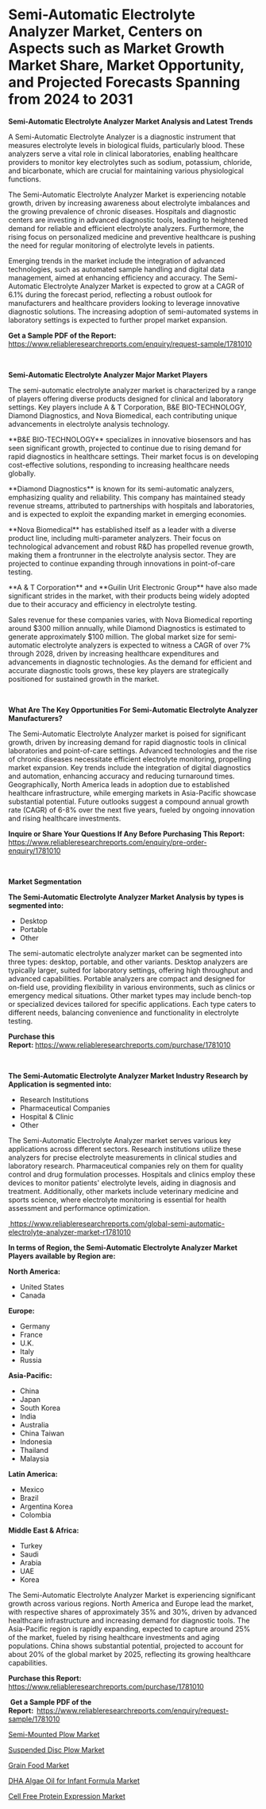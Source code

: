 <p><h1>Semi-Automatic Electrolyte Analyzer Market, Centers on Aspects such as Market Growth Market Share, Market Opportunity, and Projected Forecasts Spanning from 2024 to 2031</h1></p><p><strong>Semi-Automatic Electrolyte Analyzer Market Analysis and Latest Trends</strong></p>
<p><p>A Semi-Automatic Electrolyte Analyzer is a diagnostic instrument that measures electrolyte levels in biological fluids, particularly blood. These analyzers serve a vital role in clinical laboratories, enabling healthcare providers to monitor key electrolytes such as sodium, potassium, chloride, and bicarbonate, which are crucial for maintaining various physiological functions.</p><p>The Semi-Automatic Electrolyte Analyzer Market is experiencing notable growth, driven by increasing awareness about electrolyte imbalances and the growing prevalence of chronic diseases. Hospitals and diagnostic centers are investing in advanced diagnostic tools, leading to heightened demand for reliable and efficient electrolyte analyzers. Furthermore, the rising focus on personalized medicine and preventive healthcare is pushing the need for regular monitoring of electrolyte levels in patients.</p><p>Emerging trends in the market include the integration of advanced technologies, such as automated sample handling and digital data management, aimed at enhancing efficiency and accuracy. The Semi-Automatic Electrolyte Analyzer Market is expected to grow at a CAGR of 6.1% during the forecast period, reflecting a robust outlook for manufacturers and healthcare providers looking to leverage innovative diagnostic solutions. The increasing adoption of semi-automated systems in laboratory settings is expected to further propel market expansion.</p></p>
<p><strong>Get a Sample PDF of the Report:&nbsp;</strong> <a href="https://www.reliableresearchreports.com/enquiry/request-sample/1781010?utm_campaign=31&utm_medium=2&utm_source=Github&utm_content=ia&utm_term=08102024&utm_id=semi-automatic-electrolyte-analyzer">https://www.reliableresearchreports.com/enquiry/request-sample/1781010</a></p>
<p>&nbsp;</p>
<p><strong>Semi-Automatic Electrolyte Analyzer Major Market Players</strong></p>
<p><p>The semi-automatic electrolyte analyzer market is characterized by a range of players offering diverse products designed for clinical and laboratory settings. Key players include A & T Corporation, B&E BIO-TECHNOLOGY, Diamond Diagnostics, and Nova Biomedical, each contributing unique advancements in electrolyte analysis technology.</p><p>**B&E BIO-TECHNOLOGY** specializes in innovative biosensors and has seen significant growth, projected to continue due to rising demand for rapid diagnostics in healthcare settings. Their market focus is on developing cost-effective solutions, responding to increasing healthcare needs globally.</p><p>**Diamond Diagnostics** is known for its semi-automatic analyzers, emphasizing quality and reliability. This company has maintained steady revenue streams, attributed to partnerships with hospitals and laboratories, and is expected to exploit the expanding market in emerging economies.</p><p>**Nova Biomedical** has established itself as a leader with a diverse product line, including multi-parameter analyzers. Their focus on technological advancement and robust R&D has propelled revenue growth, making them a frontrunner in the electrolyte analysis sector. They are projected to continue expanding through innovations in point-of-care testing.</p><p>**A & T Corporation** and **Guilin Urit Electronic Group** have also made significant strides in the market, with their products being widely adopted due to their accuracy and efficiency in electrolyte testing.</p><p>Sales revenue for these companies varies, with Nova Biomedical reporting around $300 million annually, while Diamond Diagnostics is estimated to generate approximately $100 million. The global market size for semi-automatic electrolyte analyzers is expected to witness a CAGR of over 7% through 2028, driven by increasing healthcare expenditures and advancements in diagnostic technologies. As the demand for efficient and accurate diagnostic tools grows, these key players are strategically positioned for sustained growth in the market.</p></p>
<p>&nbsp;</p>
<p><strong>What Are The Key Opportunities For Semi-Automatic Electrolyte Analyzer Manufacturers?</strong></p>
<p><p>The Semi-Automatic Electrolyte Analyzer market is poised for significant growth, driven by increasing demand for rapid diagnostic tools in clinical laboratories and point-of-care settings. Advanced technologies and the rise of chronic diseases necessitate efficient electrolyte monitoring, propelling market expansion. Key trends include the integration of digital diagnostics and automation, enhancing accuracy and reducing turnaround times. Geographically, North America leads in adoption due to established healthcare infrastructure, while emerging markets in Asia-Pacific showcase substantial potential. Future outlooks suggest a compound annual growth rate (CAGR) of 6-8% over the next five years, fueled by ongoing innovation and rising healthcare investments.</p></p>
<p><strong>Inquire or Share Your Questions If Any Before Purchasing This Report:</strong> <a href="https://www.reliableresearchreports.com/enquiry/pre-order-enquiry/1781010?utm_campaign=31&utm_medium=2&utm_source=Github&utm_content=ia&utm_term=08102024&utm_id=semi-automatic-electrolyte-analyzer">https://www.reliableresearchreports.com/enquiry/pre-order-enquiry/1781010</a></p>
<p>&nbsp;</p>
<p><strong>Market Segmentation</strong></p>
<p><strong>The Semi-Automatic Electrolyte Analyzer Market Analysis by types is segmented into:</strong></p>
<p><ul><li>Desktop</li><li>Portable</li><li>Other</li></ul></p>
<p><p>The semi-automatic electrolyte analyzer market can be segmented into three types: desktop, portable, and other variants. Desktop analyzers are typically larger, suited for laboratory settings, offering high throughput and advanced capabilities. Portable analyzers are compact and designed for on-field use, providing flexibility in various environments, such as clinics or emergency medical situations. Other market types may include bench-top or specialized devices tailored for specific applications. Each type caters to different needs, balancing convenience and functionality in electrolyte testing.</p></p>
<p><strong>Purchase this Report:&nbsp;</strong><a href="https://www.reliableresearchreports.com/purchase/1781010?utm_campaign=31&utm_medium=2&utm_source=Github&utm_content=ia&utm_term=08102024&utm_id=semi-automatic-electrolyte-analyzer">https://www.reliableresearchreports.com/purchase/1781010</a></p>
<p>&nbsp;</p>
<p><strong>The Semi-Automatic Electrolyte Analyzer Market Industry Research by Application is segmented into:</strong></p>
<p><ul><li>Research Institutions</li><li>Pharmaceutical Companies</li><li>Hospital & Clinic</li><li>Other</li></ul></p>
<p><p>The Semi-Automatic Electrolyte Analyzer market serves various key applications across different sectors. Research institutions utilize these analyzers for precise electrolyte measurements in clinical studies and laboratory research. Pharmaceutical companies rely on them for quality control and drug formulation processes. Hospitals and clinics employ these devices to monitor patients' electrolyte levels, aiding in diagnosis and treatment. Additionally, other markets include veterinary medicine and sports science, where electrolyte monitoring is essential for health assessment and performance optimization.</p></p>
<p><a href="https://www.reliableresearchreports.com/global-semi-automatic-electrolyte-analyzer-market-r1781010?utm_campaign=31&utm_medium=2&utm_source=Github&utm_content=ia&utm_term=08102024&utm_id=semi-automatic-electrolyte-analyzer">&nbsp;https://www.reliableresearchreports.com/global-semi-automatic-electrolyte-analyzer-market-r1781010</a></p>
<p><strong>In terms of Region, the Semi-Automatic Electrolyte Analyzer Market Players available by Region are:</strong></p>
<p>
    <p> <strong> North America: </strong>
        <ul>
            <li>United States</li>
            <li>Canada</li>
        </ul>
        </p> 
    <p> <strong> Europe: </strong>
        <ul>
            <li>Germany</li>
            <li>France</li>
            <li>U.K.</li>
            <li>Italy</li>
            <li>Russia</li>
        </ul>
        </p> 
    <p> <strong> Asia-Pacific: </strong>
        <ul>
            <li>China</li>
            <li>Japan</li>
            <li>South Korea</li>
            <li>India</li>
            <li>Australia</li>
            <li>China Taiwan</li>
            <li>Indonesia</li>
            <li>Thailand</li>
            <li>Malaysia</li>
        </ul>
        </p> 
    <p> <strong> Latin America: </strong>
        <ul>
            <li>Mexico</li>
            <li>Brazil</li>
            <li>Argentina Korea</li>
            <li>Colombia</li>
        </ul>
        </p> 
    <p> <strong> Middle East & Africa: </strong>
        <ul>
            <li>Turkey</li>
            <li>Saudi</li>
            <li>Arabia</li>
            <li>UAE</li>
            <li>Korea</li>
        </ul>
    </p>
    </p>
<p><p>The Semi-Automatic Electrolyte Analyzer Market is experiencing significant growth across various regions. North America and Europe lead the market, with respective shares of approximately 35% and 30%, driven by advanced healthcare infrastructure and increasing demand for diagnostic tools. The Asia-Pacific region is rapidly expanding, expected to capture around 25% of the market, fueled by rising healthcare investments and aging populations. China shows substantial potential, projected to account for about 20% of the global market by 2025, reflecting its growing healthcare capabilities.</p></p>
<p><strong>Purchase this Report: </strong><a href="https://www.reliableresearchreports.com/purchase/1781010?utm_campaign=31&utm_medium=2&utm_source=Github&utm_content=ia&utm_term=08102024&utm_id=semi-automatic-electrolyte-analyzer">https://www.reliableresearchreports.com/purchase/1781010</a></p>
<p>&nbsp;<strong>Get a Sample PDF of the Report:&nbsp;&nbsp;</strong><a href="https://www.reliableresearchreports.com/enquiry/request-sample/1781010?utm_campaign=31&utm_medium=2&utm_source=Github&utm_content=ia&utm_term=08102024&utm_id=semi-automatic-electrolyte-analyzer">https://www.reliableresearchreports.com/enquiry/request-sample/1781010</a></p>
<p><strong></strong></p>
<p><p><a href="https://github.com/MonroeBullock54/Market-Research-Report-List-1/blob/main/semi-mounted-plow-market.md?utm_campaign=31&utm_medium=2&utm_source=Github&utm_content=ia&utm_term=08102024&utm_id=semi-automatic-electrolyte-analyzer">Semi-Mounted Plow Market</a></p><p><a href="https://github.com/CarolLPettway/Market-Research-Report-List-1/blob/main/suspended-disc-plow-market.md?utm_campaign=31&utm_medium=2&utm_source=Github&utm_content=ia&utm_term=08102024&utm_id=semi-automatic-electrolyte-analyzer">Suspended Disc Plow Market</a></p><p><a href="https://issuu.com/reportprime-2/docs/grain-food-market-size-2030.pptx_47effea000f841?utm_campaign=31&utm_medium=2&utm_source=Github&utm_content=ia&utm_term=08102024&utm_id=semi-automatic-electrolyte-analyzer">Grain Food Market</a></p><p><a href="https://issuu.com/reportprime-2/docs/dha-algae-oil-for-infant-formula-ma_b5b29a2bdf9b5f?utm_campaign=31&utm_medium=2&utm_source=Github&utm_content=ia&utm_term=08102024&utm_id=semi-automatic-electrolyte-analyzer">DHA Algae Oil for Infant Formula Market</a></p><p><a href="https://www.linkedin.com/pulse/cell-free-protein-expression-market-industry-landscape-growth-0fbke?utm_campaign=31&utm_medium=2&utm_source=Github&utm_content=ia&utm_term=08102024&utm_id=semi-automatic-electrolyte-analyzer">Cell Free Protein Expression Market</a></p></p>